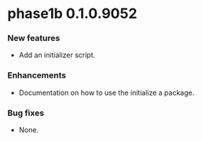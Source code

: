 # phase1b 0.1.0.9052
### New features
* Add an initializer script.
### Enhancements
* Documentation on how to use the initialize a package.
### Bug fixes
* None.
